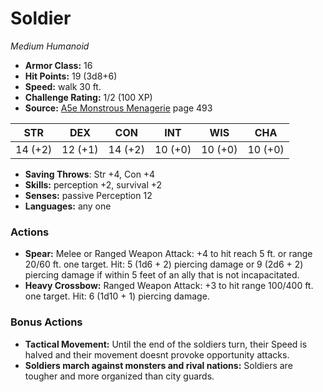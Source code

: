 # Soldier

*Medium* *Humanoid*

- **Armor Class:** 16
- **Hit Points:** 19 (3d8+6)
- **Speed:** walk 30 ft.
- **Challenge Rating:** 1/2 (100 XP)
- **Source:** [A5e Monstrous Menagerie](https://enpublishingrpg.com/products/level-up-monstrous-menagerie-a5e) page 493

| STR | DEX | CON | INT | WIS | CHA |
| --- | --- | --- | --- | --- | --- |
| 14 (+2) | 12 (+1) | 14 (+2) | 10 (+0) | 10 (+0) | 10 (+0) |

- **Saving Throws**: Str +4, Con +4
- **Skills:** perception +2, survival +2
- **Senses:** passive Perception 12
- **Languages:** any one
### Actions
- **Spear:** Melee or Ranged Weapon Attack: +4 to hit  reach 5 ft. or range 20/60 ft.  one target. Hit: 5 (1d6 + 2) piercing damage  or 9 (2d6 + 2) piercing damage if within 5 feet of an ally that is not incapacitated.
- **Heavy Crossbow:** Ranged Weapon Attack: +3 to hit  range 100/400 ft.  one target. Hit: 6 (1d10 + 1) piercing damage.
### Bonus Actions
- **Tactical Movement:** Until the end of the soldiers turn, their Speed is halved and their movement doesnt provoke opportunity attacks.
- **Soldiers march against monsters and rival nations:** Soldiers are tougher and more organized than city guards.


